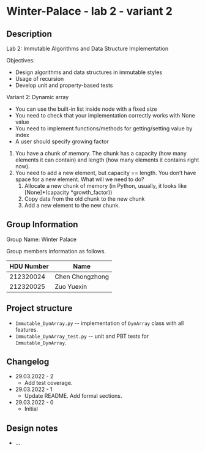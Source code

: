 # Winter-Palace - lab 2 - variant 2

## Description

Lab 2: Immutable Algorithms and Data Structure Implementation

Objectives:

- Design algorithms and data structures in immutable styles
- Usage of recursion
- Develop unit and property-based tests

Variant 2:  Dynamic array

- You can use the built-in list inside node with a fixed size
- You need to check that your implementation correctly works
with None value
- You need to implement functions/methods for getting/setting
value by index
- A user should specify growing factor

1. You have a chunk of memory. The chunk has a capacity
(how many elements it can contain) and length
(how many elements it contains right now).
2. You need to add a new element, but capacity == length.
   You don’t have space for a new element. What will we need to do?
    1. Allocate a new chunk of memory (in Python, usually,
    it looks like [None]*(capacity *growth_factor))
    2. Copy data from the old chunk to the new chunk
    3. Add a new element to the new chunk.

## Group Information

Group Name: Winter Palace

Group members information as follows.

| HDU Number | Name            |
| ---------- | --------------- |
| 212320024  | Chen Chongzhong |
| 212320025  | Zuo Yuexin      |

## Project structure

- `Immutable_DynArray.py` -- implementation of `DynArray` class with all features.
- `Immutable_DynArray_test.py` -- unit and PBT tests for `Immutable_DynArray`.

## Changelog

- 29.03.2022 - 2
  - Add test coverage.
- 29.03.2022 - 1
  - Update README. Add formal sections.
- 29.03.2022 - 0
  - Initial

## Design notes

- ...

